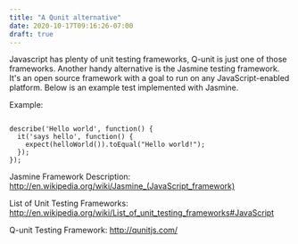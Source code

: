 ```yaml
---
title: "A Qunit alternative"
date: 2020-10-17T09:16:26-07:00
draft: true
---
```


Javascript has plenty of unit testing frameworks, Q-unit is just one of those frameworks.  Another handy alternative is the Jasmine testing framework.  It's an open source framework with a goal to run on any JavaScript-enabled platform.  Below is an example test implemented with Jasmine.

Example:

```

describe('Hello world', function() {
  it('says hello', function() {
    expect(helloWorld()).toEqual("Hello world!");
  });
});

```

Jasmine Framework Description:
http://en.wikipedia.org/wiki/Jasmine_(JavaScript_framework)

List of Unit Testing Frameworks:
http://en.wikipedia.org/wiki/List_of_unit_testing_frameworks#JavaScript

Q-unit Testing Framework:
http://qunitjs.com/


